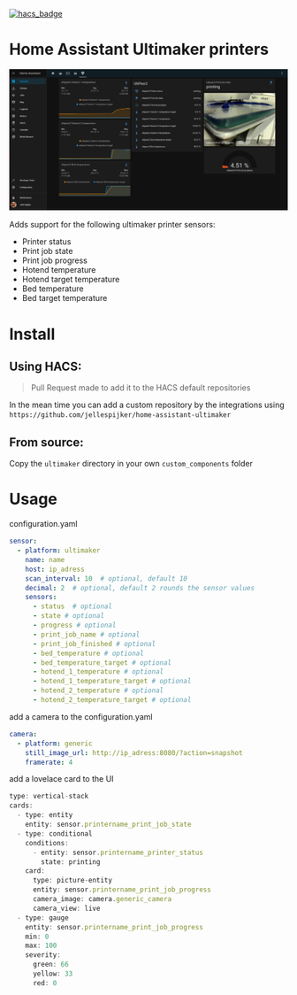 [![hacs_badge](https://img.shields.io/badge/HACS-Custom-orange.svg?style=for-the-badge)](https://github.com/custom-components/hacs)
# Home Assistant Ultimaker printers

![sensors](resources/home-assistant-um.png)

Adds support for the following ultimaker printer sensors:

- Printer status
- Print job state
- Print job progress
- Hotend temperature
- Hotend target temperature
- Bed temperature
- Bed target temperature

# Install

## Using HACS:

> Pull Request made to add it to the HACS default repositories

In the mean time you can add a custom repository by the integrations using `https://github.com/jellespijker/home-assistant-ultimaker`

## From source:

Copy the `ultimaker` directory in your own `custom_components` folder


# Usage

configuration.yaml

```yaml
sensor:
  - platform: ultimaker
    name: name
    host: ip_adress
    scan_interval: 10  # optional, default 10
    decimal: 2  # optional, default 2 rounds the sensor values
    sensors:
      - status  # optional
      - state # optional
      - progress # optional
      - print_job_name # optional
      - print_job_finished # optional
      - bed_temperature # optional
      - bed_temperature_target # optional
      - hotend_1_temperature # optional
      - hotend_1_temperature_target # optional
      - hotend_2_temperature # optional
      - hotend_2_temperature_target # optional
```

add a camera to the configuration.yaml

```yaml
camera:
  - platform: generic
    still_image_url: http://ip_adress:8080/?action=snapshot
    framerate: 4
```

add a lovelace card to the UI

```typescript
type: vertical-stack
cards:
  - type: entity
    entity: sensor.printername_print_job_state
  - type: conditional
    conditions:
      - entity: sensor.printername_printer_status
        state: printing
    card:
      type: picture-entity
      entity: sensor.printername_print_job_progress
      camera_image: camera.generic_camera
      camera_view: live
  - type: gauge
    entity: sensor.printername_print_job_progress
    min: 0
    max: 100
    severity:
      green: 66
      yellow: 33
      red: 0
```
